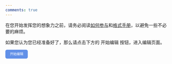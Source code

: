 ```yaml
---
comments: true
---
```


在您开始发挥您的想象力之前，请务必阅读[如何参与](https://chocolateater.github.io/FD-Class/Joinin/)和[格式手册](https://chocolateater.github.io/FD-Class/Format/)，以避免一些不必要的麻烦。

如果您认为您已经准备好了，那么请点击下方的 开始编辑 按钮，进入编辑页面。

<a id="btn-startedit" style="padding: 0.75em 1.25em; display: inline-block; line-height: 1; text-decoration: none; white-space: nowrap; cursor: pointer; border: 1px solid #6190e8; border-radius: 5px; background-color: #6190e8; color: #fff; outline: none; font-size: 0.75em;">开始编辑</a>

<script>
	function getQueryVariable(name, dft)
	{
		var reg = new RegExp('(^|&)' + name + '=([^&]*)(&|$)', 'i');
		var r = window.location.search.substr(1).match(reg);
		if (r != null)
		{
			return unescape(r[2]);
		}
		return dft;
	}
	document.getElementById("btn-startedit").href = "https://github.com/chocolateater/FD-Class/edit/master/docs" + getQueryVariable("ref", "");
</script>